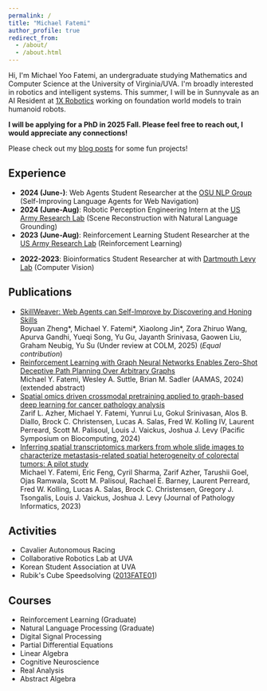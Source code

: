 ```yaml
---
permalink: /
title: "Michael Fatemi"
author_profile: true
redirect_from:
  - /about/
  - /about.html
---
```


Hi, I'm Michael Yoo Fatemi, an undergraduate studying Mathematics and Computer Science at the University of Virginia/UVA. I'm broadly interested in robotics and intelligent systems. This summer, I will be in Sunnyvale as an AI Resident at [1X Robotics](https://1x.tech/) working on foundation world models to train humanoid robots.

**I will be applying for a PhD in 2025 Fall. Please feel free to reach out, I would appreciate any connections!**

Please check out my [blog posts](/year-archive/) for some fun projects!

## Experience

<!-- - **2023-2024**: Robotics Research Assistant at [UVA Collaborative Robotics Lab](https://www.collabrobotics.com/) -->

- **2024 (June-)**: Web Agents Student Researcher at the [OSU NLP Group](https://ysu1989.github.io/) (Self-Improving Language Agents for Web Navigation)
- **2024 (June-Aug)**: Robotic Perception Engineering Intern at the [US Army Research Lab](http://www.arl.army.mil/) (Scene Reconstruction with Natural Language Grounding)
- **2023 (June-Aug)**: Reinforcement Learning Student Researcher at the [US Army Research Lab](http://www.arl.army.mil/) (Reinforcement Learning)
<!-- - **2022-2023**: Software Engineering Intern at [Kyron Learning](https://kyronlearning.com/) (Language Model Agents) -->
- **2022-2023**: Bioinformatics Student Researcher at with [Dartmouth Levy Lab](https://jlevy44.github.io/levylab/) (Computer Vision)

## Publications

- [SkillWeaver: Web Agents can Self-Improve by Discovering and Honing Skills](https://osu-nlp-group.github.io/SkillWeaver/) <br/>
  Boyuan Zheng\*, Michael Y. Fatemi\*, Xiaolong Jin\*, Zora Zhiruo Wang, Apurva Gandhi, Yueqi Song, Yu Gu, Jayanth Srinivasa, Gaowen Liu, Graham Neubig, Yu Su (Under review at COLM, 2025) (_Equal contribution_)
- [Reinforcement Learning with Graph Neural Networks Enables Zero-Shot Deceptive Path Planning Over Arbitrary Graphs](https://github.com/myfatemi04/rl-deceptive-graph-planning) <br/>
  Michael Y. Fatemi, Wesley A. Suttle, Brian M. Sadler (AAMAS, 2024) (extended abstract)
- [Spatial omics driven crossmodal pretraining applied to graph-based deep learning for cancer pathology analysis](https://pmc.ncbi.nlm.nih.gov/articles/PMC10783797/) <br/>
  Zarif L. Azher, Michael Y. Fatemi, Yunrui Lu, Gokul Srinivasan, Alos B. Diallo, Brock C. Christensen, Lucas A. Salas, Fred W. Kolling IV, Laurent Perreard, Scott M. Palisoul, Louis J. Vaickus, Joshua J. Levy (Pacific Symposium on Biocomputing, 2024)
- [Inferring spatial transcriptomics markers from whole slide images to characterize metastasis-related spatial heterogeneity of colorectal tumors: A pilot study](https://www.sciencedirect.com/science/article/pii/S2153353923001220) <br/>
  Michael Y. Fatemi, Eric Feng, Cyril Sharma, Zarif Azher, Tarushii Goel, Ojas Ramwala, Scott M. Palisoul, Rachael E. Barney, Laurent Perreard, Fred W. Kolling, Lucas A. Salas, Brock C. Christensen, Gregory J. Tsongalis, Louis J. Vaickus, Joshua J. Levy (Journal of Pathology Informatics, 2023)

## Activities

- Cavalier Autonomous Racing
- Collaborative Robotics Lab at UVA
- Korean Student Association at UVA
- Rubik's Cube Speedsolving ([2013FATE01](https://www.worldcubeassociation.org/persons/2013FATE01))

## Courses

- Reinforcement Learning (Graduate)
- Natural Language Processing (Graduate)
- Digital Signal Processing
- Partial Differential Equations
- Linear Algebra
- Cognitive Neuroscience
- Real Analysis
- Abstract Algebra
